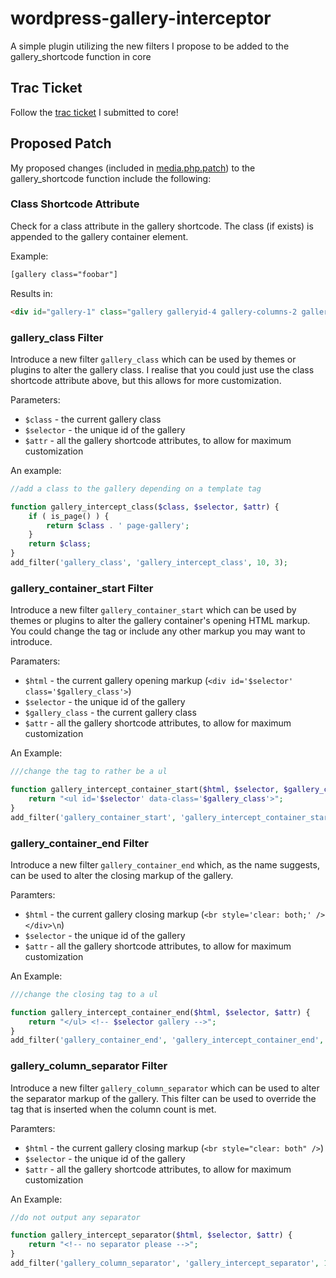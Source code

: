 wordpress-gallery-interceptor
=============================

A simple plugin utilizing the new filters I propose to be added to the gallery_shortcode function in core

## Trac Ticket
Follow the [trac ticket](http://core.trac.wordpress.org/ticket/26623) I submitted to core!

## Proposed Patch
My proposed changes (included in [media.php.patch](https://github.com/bradvin/wordpress-gallery-interceptor/blob/master/media.php.patch)) to the gallery_shortcode function include the following:

### Class Shortcode Attribute

Check for a class attribute in the gallery shortcode. The class (if exists) is appended to the gallery container element.

Example:

```html
[gallery class="foobar"]
```

Results in:

```html
<div id="gallery-1" class="gallery galleryid-4 gallery-columns-2 gallery-size-thumbnail foobar">
```

### gallery_class Filter

Introduce a new filter `gallery_class` which can be used by themes or plugins to alter the gallery class. I realise that you could just use the class shortcode attribute above, but this allows for more customization. 

Parameters:

* `$class` - the current gallery class
* `$selector` - the unique id of the gallery
* `$attr` - all the gallery shortcode attributes, to allow for maximum customization

An example:

```php
//add a class to the gallery depending on a template tag

function gallery_intercept_class($class, $selector, $attr) {
	if ( is_page() ) {
		return $class . ' page-gallery';
	}
	return $class;
}
add_filter('gallery_class', 'gallery_intercept_class', 10, 3);
```

### gallery_container_start Filter

Introduce a new filter `gallery_container_start` which can be used by themes or plugins to alter the gallery container's opening HTML markup. You could change the tag or include any other markup you may want to introduce.

Paramaters:

* `$html` - the current gallery opening markup (`<div id='$selector' class='$gallery_class'>`)
* `$selector` - the unique id of the gallery
* `$gallery_class` - the current gallery class
* `$attr` - all the gallery shortcode attributes, to allow for maximum customization

An Example:

```php
///change the tag to rather be a ul

function gallery_intercept_container_start($html, $selector, $gallery_class, $attr) {
	return "<ul id='$selector' data-class='$gallery_class'>";
}
add_filter('gallery_container_start', 'gallery_intercept_container_start', 10, 4);
```

### gallery_container_end Filter

Introduce a new filter `gallery_container_end` which, as the name suggests, can be used to alter the closing markup of the gallery.

Paramters:

* `$html` - the current gallery closing markup (`<br style='clear: both;' /></div>\n`)
* `$selector` - the unique id of the gallery
* `$attr` - all the gallery shortcode attributes, to allow for maximum customization

An Example:

```php
///change the closing tag to a ul

function gallery_intercept_container_end($html, $selector, $attr) {
	return "</ul> <!-- $selector gallery -->";
}
add_filter('gallery_container_end', 'gallery_intercept_container_end', 10, 3);
```

### gallery_column_separator Filter

Introduce a new filter `gallery_column_separator` which can be used to alter the separator markup of the gallery. This filter can be used to override the <br /> tag that is inserted when the column count is met.

Paramters:

* `$html` - the current gallery closing markup (`<br style="clear: both" />`)
* `$selector` - the unique id of the gallery
* `$attr` - all the gallery shortcode attributes, to allow for maximum customization

An Example:

```php
//do not output any separator

function gallery_intercept_separator($html, $selector, $attr) {
	return "<!-- no separator please -->";
}
add_filter('gallery_column_separator', 'gallery_intercept_separator', 10, 3);
```
